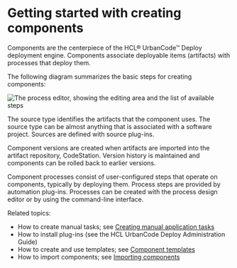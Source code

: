 # Getting started with creating components

Components are the centerpiece of the HCL® UrbanCode™ Deploy deployment engine. Components associate deployable items \(artifacts\) with processes that deploy them.

The following diagram summarizes the basic steps for creating components:

![The process editor, showing the
      editing area and the list of available steps](../images/level2-component.gif)

The source type identifies the artifacts that the component uses. The source type can be almost anything that is associated with a software project. Sources are defined with source plug-ins.

Component versions are created when artifacts are imported into the artifact repository, CodeStation. Version history is maintained and components can be rolled back to earlier versions.

Component processes consist of user-configured steps that operate on components, typically by deploying them. Process steps are provided by automation plug-ins. Processes can be created with the process design editor or by using the command-line interface.

Related topics:

-   How to create manual tasks; see [Creating manual application tasks](app_tasks_creating.md)
-   How to install plug-ins \(see the HCL UrbanCode Deploy Administration Guide\)
-   How to create and use templates; see [Component templates](comp_template.md)
-   How to import components; see [Importing components](comp_import.md)

